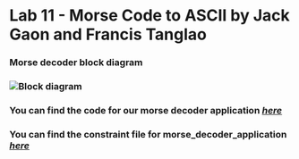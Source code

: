 # Lab 11 - Morse Code to ASCII by Jack Gaon and Francis Tanglao

### Morse decoder block diagram
### ![Block diagram](https://github.com/Spring-2024-Classes/lab-11-morse-code-to-ascii-thedawgs/blob/main/morse%20decoder%20block%20diagram.png)
### You can find the code for our morse decoder application [*here*](https://github.com/Spring-2024-Classes/lab-11-morse-code-to-ascii-thedawgs/blob/main/morse_decoder_application.v)
### You can find the constraint file for morse_decoder_application [*here*](https://github.com/Spring-2024-Classes/lab-11-morse-code-to-ascii-thedawgs/blob/main/Nexys-A7-100T-Master.xdc)
